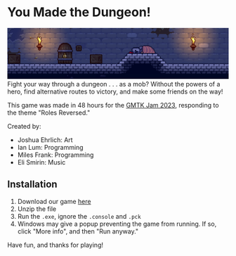# You Made the Dungeon!
![](/assets/screenshots/banner.png)
Fight your way through a dungeon . . . as a mob? Without the powers of a hero, find alternative routes to victory, and make some friends on the way!

This game was made in 48 hours for the [GMTK Jam 2023](https://itch.io/jam/gmtk-2023), responding to the theme "Roles Reversed."

Created by:
- Joshua Ehrlich: Art
- Ian Lum: Programming
- Miles Frank: Programming
- Eli Smirin: Music

## Installation

1. Download our game [here](https://delusions-digital.itch.io/you-made-the-dungeon)
2. Unzip the file
3. Run the `.exe`, ignore the `.console` and `.pck`
4. Windows may give a popup preventing the game from running. If so, click "More info", and then "Run anyway."

Have fun, and thanks for playing!
